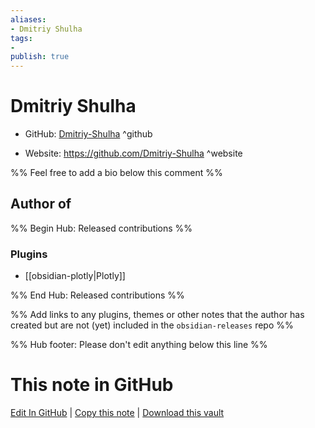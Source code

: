 ```yaml
---
aliases:
- Dmitriy Shulha
tags:
- 
publish: true
---
```


# Dmitriy Shulha

- GitHub: [Dmitriy-Shulha](https://github.com/Dmitriy-Shulha/) ^github
<!-- - Discord: `@` ^discord-->
- Website: <https://github.com/Dmitriy-Shulha> ^website
<!-- - [[Publish sites|Publish site]]: ^publish-->

%% Feel free to add a bio below this comment %%


## Author of

%% Begin Hub: Released contributions %%
### Plugins
- [[obsidian-plotly|Plotly]]

%% End Hub: Released contributions %%

%% Add links to any plugins, themes or other notes that the author has created but are not (yet) included in the `obsidian-releases` repo %%

<!--
### Unlisted plugins
-->

<!--
### Others
-->

<!--
## Sponsor this author

- [[GitHub sponsors]]: [Sponsor @Dmitriy-Shulha on GitHub Sponsors](https://github.com/sponsors/Dmitriy-Shulha) ^github-sponsor
- [[Buy me a coffee]]: ^buy-me-a-coffee
- [[PayPal]]: ^paypal
- [[Patreon]]: ^patreon

-->

<!--
## Follow this author
-->

<!-- - [[YouTube Channels|On YouTube]]: <https://> ^youtube-->
<!-- - Twitter: <https://> ^twitter-->
<!-- - ... -->

%% Hub footer: Please don't edit anything below this line %%

# This note in GitHub

<span class="git-footer">[Edit In GitHub](https://github.dev/obsidian-community/obsidian-hub/blob/main/01%20-%20Community/People/Dmitriy-Shulha.md "git-hub-edit-note") | [Copy this note](https://raw.githubusercontent.com/obsidian-community/obsidian-hub/main/01%20-%20Community/People/Dmitriy-Shulha.md "git-hub-copy-note") | [Download this vault](https://github.com/obsidian-community/obsidian-hub/archive/refs/heads/main.zip "git-hub-download-vault") </span>

